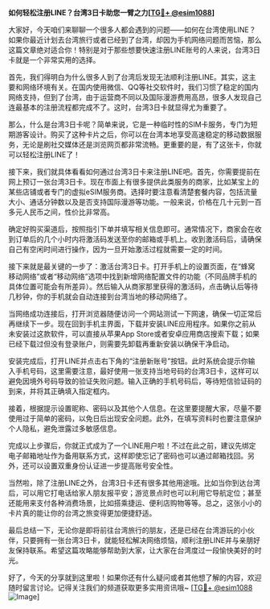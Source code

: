 **如何轻松注册LINE？台湾3日卡助您一臂之力[[TG💪+ @esim1088](https://t.me/s/esim1088)]**

大家好，今天咱们来聊聊一个很多人都会遇到的问题——如何在台湾使用LINE？如果你最近计划去台湾旅行或者已经到了台湾，却因为手机网络问题而苦恼，那么这篇文章绝对适合你！特别是对于那些想要快速注册LINE账号的人来说，台湾3日卡就是一个非常实用的选择。

首先，我们得明白为什么很多人到了台湾后发现无法顺利注册LINE。其实，这主要和网络环境有关。在国内使用微信、QQ等社交软件时，我们习惯了稳定的国内网络支持，但到了台湾，由于运营商不同以及国际漫游费用高昂，很多人发现自己连最基本的注册流程都完成不了。这时，台湾3日卡就显得尤为重要了。

那么，什么是台湾3日卡呢？简单来说，它是一种临时性的SIM卡服务，专门为短期游客设计。购买了这种卡片之后，你可以在台湾本地享受高速稳定的移动数据服务，无论是刷社交媒体还是浏览网页都非常流畅。更重要的是，有了这张卡，你就可以轻松注册LINE了！

接下来，我们就具体看看如何通过台湾3日卡来注册LINE吧。首先，你需要提前在网上预订一张台湾3日卡。现在市面上有很多提供此类服务的商家，比如某宝上的某些店铺或者专门的虚拟eSIM服务商。选择时要注意看清楚套餐内容，包括流量大小、通话分钟数以及是否支持国际漫游等功能。一般来说，价格在几十元到一百多元人民币之间，性价比非常高。

确定好购买渠道后，按照指引下单并填写相关信息即可。通常情况下，商家会在收到订单后的几个小时内将激活码发送至你的邮箱或手机上。收到激活码后，请确保自己有空闲时间进行操作，因为一旦开始激活过程就需要一定的时间。

接下来就是最关键的一步了：激活台湾3日卡。打开手机上的设置页面，在“蜂窝移动网络”或者“移动网络”选项中找到新增网络配置文件的功能（不同品牌手机的具体位置可能会有所差异）。然后输入从商家那里获得的激活码，点击确认后等待几秒钟，你的手机就会自动连接到台湾当地的移动网络了。

当网络成功连接后，打开浏览器随便访问一个网站测试一下网速，确保一切正常后再继续下一步。现在回到手机主界面，下载并安装LINE应用程序。如果你之前从未安装过这款软件，可以直接从苹果App Store或者安卓应用商店搜索下载；如果已经下载过但没有登录账户，则需要先卸载再重新安装以确保干净启动。

安装完成后，打开LINE并点击右下角的“注册新账号”按钮。此时系统会提示你输入手机号码，这里需要注意，最好使用一张支持当地号码的台湾3日卡，这样可以避免因境外号码导致的验证失败问题。输入正确的手机号码后，等待短信验证码的到来，并将其正确填入指定框内。

接着，根据提示设置昵称、密码以及其他个人信息。在这里要提醒大家，尽量不要使用过于简单的密码，以免日后出现安全问题。此外，在填写资料时也要注意保护个人隐私，避免泄露过多敏感信息。

完成以上步骤后，你就正式成为了一个LINE用户啦！不过在此之前，建议先绑定电子邮箱地址作为备用联系方式，这样即使忘记了密码也可以通过邮箱找回。另外，还可以设置双重身份认证进一步提高账号安全性。

当然啦，除了注册LINE之外，台湾3日卡还有很多其他用途哦。比如当你到达台湾后，可以用它打电话给家人朋友报平安；游览景点时也可以利用它导航定位；甚至还能用来支付各种消费场景，比如搭乘捷运、便利店购物等等。总之，这张小小的卡片真的能让你的台湾之旅变得更加便捷舒适。

最后总结一下，无论你是即将前往台湾旅行的朋友，还是已经在台湾游玩的小伙伴，只要拥有一张台湾3日卡，就能轻松解决网络烦恼，顺利注册LINE并与亲朋好友保持联系。希望这篇攻略能够帮助到大家，让大家在台湾度过一段愉快美好的时光。

好了，今天的分享就到这里啦！如果你还有什么疑问或者其他想了解的内容，欢迎随时留言讨论。记得关注我们的频道获取更多实用资讯哦~ [[TG💪+ @esim1088](https://t.me/s/esim1088) ![Image](https://i.postimg.cc/4NQfJmqS/Snipaste-2025-05-13-00-14-12.png)]